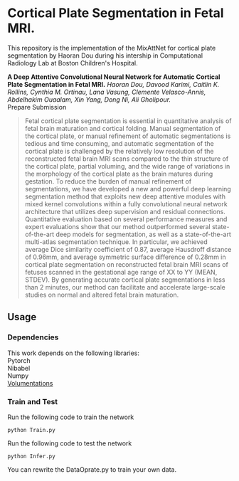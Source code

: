 # Cortical Plate Segmentation in Fetal MRI. 
This repository is the implementation of the MixAttNet for cortical plate segmentation by Haoran Dou during his intership in Computational Radiology Lab at Boston Children's Hospital.

**A Deep Attentive Convolutional Neural Network for Automatic Cortical Plate Segmentation in Fetal MRI.** 
*Haoran Dou, Davood Karimi, Caitlin K. Rollins, Cynthia M. Ortinau, Lana Vasung, Clemente Velasco-Annis, Abdelhakim Ouaalam, Xin Yang, Dong Ni, Ali Gholipour.*   
Prepare Submission

> Fetal cortical plate segmentation is essential in quantitative analysis of fetal brain maturation and cortical folding. Manual segmentation of the cortical plate, or manual refinement of automatic segmentations is tedious and time consuming, and automatic segmentation of the cortical plate is challenged by the relatively low resolution of the reconstructed fetal brain MRI scans compared to the thin structure of the cortical plate, partial voluming, and the wide range of variations in the morphology of the cortical plate as the brain matures during gestation. To reduce the burden of manual refinement of segmentations, we have developed a new and powerful deep learning segmentation method that exploits new deep attentive modules with mixed kernel convolutions within a fully convolutional neural network architecture that utilizes deep supervision and residual connections. Quantitative evaluation based on several performance measures and expert evaluations show that our method outperformed several state-of-the-art deep models for segmentation, as well as a state-of-the-art multi-atlas segmentation technique. In particular, we achieved average Dice similarity coefficient of 0.87, average Hausdroff distance of 0.96mm, and average symmetric surface difference of 0.28mm in cortical plate segmentation on reconstructed fetal brain MRI scans of fetuses scanned in the gestational age range of XX to YY (MEAN, STDEV). By generating accurate cortical plate segmentations in less than 2 minutes, our method can facilitate and accelerate large-scale studies on normal and altered fetal brain maturation.

## Usage  
### Dependencies  
This work depends on the following libraries:  
Pytorch  
Nibabel  
Numpy  
[Volumentations](https://github.com/ashawkey/volumentations)  

### Train and Test
Run the following code to train the network  
```
python Train.py
```
Run the following code to test the network
```
python Infer.py
```
You can rewrite the DataOprate.py to train your own data.

